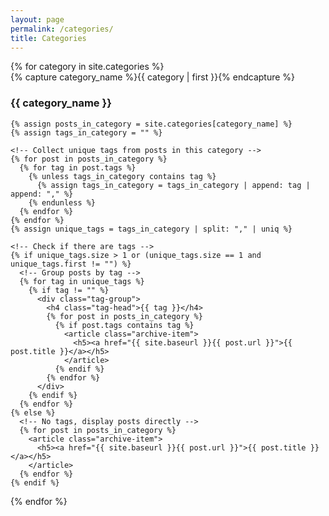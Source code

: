 ```yaml
---
layout: page
permalink: /categories/
title: Categories
---
```


<div id="archives">
{% for category in site.categories %}
  <div class="archive-group">
    {% capture category_name %}{{ category | first }}{% endcapture %}
    <div id="{{ category_name | slugize }}"></div>
    <h3 class="category-head">{{ category_name }}</h3>
    <a name="{{ category_name | slugize }}"></a>

    {% assign posts_in_category = site.categories[category_name] %}
    {% assign tags_in_category = "" %}

    <!-- Collect unique tags from posts in this category -->
    {% for post in posts_in_category %}
      {% for tag in post.tags %}
        {% unless tags_in_category contains tag %}
          {% assign tags_in_category = tags_in_category | append: tag | append: "," %}
        {% endunless %}
      {% endfor %}
    {% endfor %}
    {% assign unique_tags = tags_in_category | split: "," | uniq %}

    <!-- Check if there are tags -->
    {% if unique_tags.size > 1 or (unique_tags.size == 1 and unique_tags.first != "") %}
      <!-- Group posts by tag -->
      {% for tag in unique_tags %}
        {% if tag != "" %}
          <div class="tag-group">
            <h4 class="tag-head">{{ tag }}</h4>
            {% for post in posts_in_category %}
              {% if post.tags contains tag %}
                <article class="archive-item">
                  <h5><a href="{{ site.baseurl }}{{ post.url }}">{{ post.title }}</a></h5>
                </article>
              {% endif %}
            {% endfor %}
          </div>
        {% endif %}
      {% endfor %}
    {% else %}
      <!-- No tags, display posts directly -->
      {% for post in posts_in_category %}
        <article class="archive-item">
          <h5><a href="{{ site.baseurl }}{{ post.url }}">{{ post.title }}</a></h5>
        </article>
      {% endfor %}
    {% endif %}
  </div>
{% endfor %}
</div>
